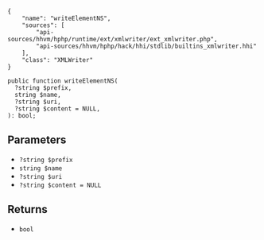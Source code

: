 ``` yamlmeta
{
    "name": "writeElementNS",
    "sources": [
        "api-sources/hhvm/hphp/runtime/ext/xmlwriter/ext_xmlwriter.php",
        "api-sources/hhvm/hphp/hack/hhi/stdlib/builtins_xmlwriter.hhi"
    ],
    "class": "XMLWriter"
}
```




``` Hack
public function writeElementNS(
  ?string $prefix,
  string $name,
  ?string $uri,
  ?string $content = NULL,
): bool;
```




## Parameters




+ ` ?string $prefix `
+ ` string $name `
+ ` ?string $uri `
+ ` ?string $content = NULL `




## Returns




* ` bool `
<!-- HHAPIDOC -->
